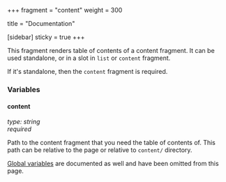 +++
fragment = "content"
weight = 300

title = "Documentation"

[sidebar]
  sticky = true
+++

This fragment renders table of contents of a content fragment. It can be used standalone, or in a slot in `list` or `content` fragment.

If it's standalone, then the `content` fragment is required.

### Variables

#### content
*type: string*  
*required*

Path to the content fragment that you need the table of contents of. This path can be relative to the page or relative to `content/` directory.

[Global variables](/docs/global-variables) are documented as well and have been omitted from this page.
